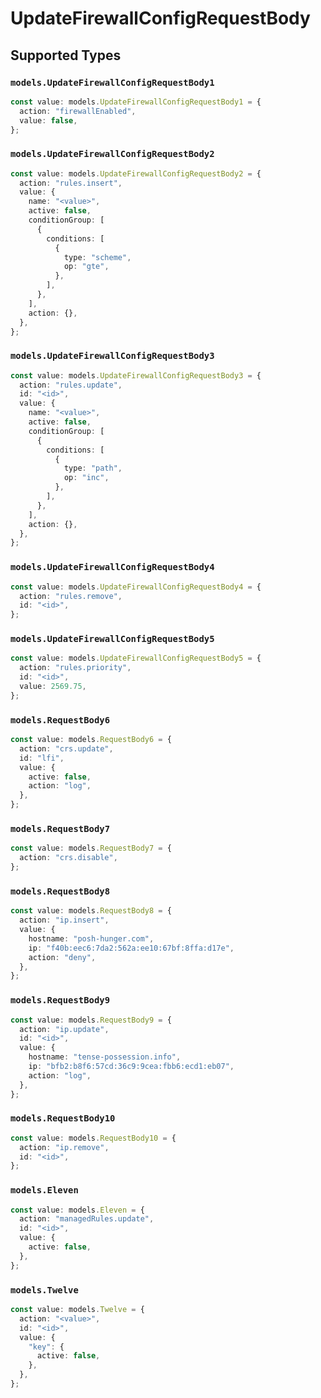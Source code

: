 # UpdateFirewallConfigRequestBody


## Supported Types

### `models.UpdateFirewallConfigRequestBody1`

```typescript
const value: models.UpdateFirewallConfigRequestBody1 = {
  action: "firewallEnabled",
  value: false,
};
```

### `models.UpdateFirewallConfigRequestBody2`

```typescript
const value: models.UpdateFirewallConfigRequestBody2 = {
  action: "rules.insert",
  value: {
    name: "<value>",
    active: false,
    conditionGroup: [
      {
        conditions: [
          {
            type: "scheme",
            op: "gte",
          },
        ],
      },
    ],
    action: {},
  },
};
```

### `models.UpdateFirewallConfigRequestBody3`

```typescript
const value: models.UpdateFirewallConfigRequestBody3 = {
  action: "rules.update",
  id: "<id>",
  value: {
    name: "<value>",
    active: false,
    conditionGroup: [
      {
        conditions: [
          {
            type: "path",
            op: "inc",
          },
        ],
      },
    ],
    action: {},
  },
};
```

### `models.UpdateFirewallConfigRequestBody4`

```typescript
const value: models.UpdateFirewallConfigRequestBody4 = {
  action: "rules.remove",
  id: "<id>",
};
```

### `models.UpdateFirewallConfigRequestBody5`

```typescript
const value: models.UpdateFirewallConfigRequestBody5 = {
  action: "rules.priority",
  id: "<id>",
  value: 2569.75,
};
```

### `models.RequestBody6`

```typescript
const value: models.RequestBody6 = {
  action: "crs.update",
  id: "lfi",
  value: {
    active: false,
    action: "log",
  },
};
```

### `models.RequestBody7`

```typescript
const value: models.RequestBody7 = {
  action: "crs.disable",
};
```

### `models.RequestBody8`

```typescript
const value: models.RequestBody8 = {
  action: "ip.insert",
  value: {
    hostname: "posh-hunger.com",
    ip: "f40b:eec6:7da2:562a:ee10:67bf:8ffa:d17e",
    action: "deny",
  },
};
```

### `models.RequestBody9`

```typescript
const value: models.RequestBody9 = {
  action: "ip.update",
  id: "<id>",
  value: {
    hostname: "tense-possession.info",
    ip: "bfb2:b8f6:57cd:36c9:9cea:fbb6:ecd1:eb07",
    action: "log",
  },
};
```

### `models.RequestBody10`

```typescript
const value: models.RequestBody10 = {
  action: "ip.remove",
  id: "<id>",
};
```

### `models.Eleven`

```typescript
const value: models.Eleven = {
  action: "managedRules.update",
  id: "<id>",
  value: {
    active: false,
  },
};
```

### `models.Twelve`

```typescript
const value: models.Twelve = {
  action: "<value>",
  id: "<id>",
  value: {
    "key": {
      active: false,
    },
  },
};
```

